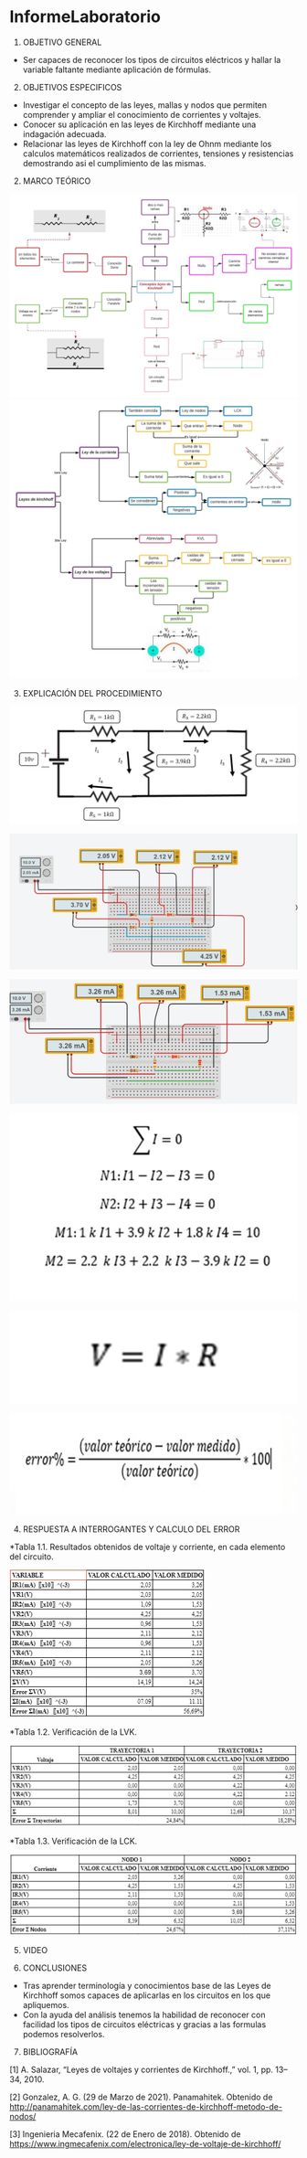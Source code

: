 # InformeLaboratorio

1. OBJETIVO GENERAL 
 
 * Ser capaces de reconocer los tipos de circuitos eléctricos y hallar la variable faltante mediante aplicación de fórmulas.

2. OBJETIVOS ESPECIFICOS

 * Investigar el concepto de las leyes, mallas y nodos que permiten comprender y ampliar el conocimiento de corrientes y voltajes.
 * Conocer su aplicación en las leyes de Kirchhoff mediante una indagación adecuada. 
 * Relacionar las leyes de Kirchhoff con la ley de Ohnm mediante los calculos matemáticos realizados de corrientes, tensiones y resistencias demostrando asi el cumplimiento de 
 las mismas.  
 
2. MARCO TEÓRICO 

![](Img/MarcoT1.jpeg)
![](Img/MarcoT2.jpeg)
 
3. EXPLICACIÓN DEL PROCEDIMIENTO

![](Img/Circuito.jpeg)

![](Img/Circuito.S.V.jpeg)

![](Img/Circuito.S.mA.jpeg)

![](Img/Kirchhoff.jpeg)

![](Img/Formula.V.jpeg)

![](Img/formula.error1.jpeg)

4. RESPUESTA A INTERROGANTES Y CALCULO DEL ERROR

*Tabla 1.1. Resultados obtenidos de voltaje y corriente, en cada elemento del circuito.

![](Img/tabla1.jpeg)

*Tabla 1.2. Verificación de la LVK.

![](Img/tabla2.jpeg)

*Tabla 1.3. Verificación de la LCK.

![](Img/tabla3.jpeg)

5. VIDEO

6. CONCLUSIONES


 * Tras aprender terminología y conocimientos base de las Leyes de Kirchhoff somos capaces de aplicarlas en los circuitos en los que apliquemos.
 * Con la ayuda del análisis tenemos la habilidad de reconocer con facilidad los tipos de circuitos eléctricas y gracias a las formulas podemos resolverlos.


7. BIBLIOGRAFÍA

[1] A. Salazar, “Leyes de voltajes y corrientes de Kirchhoff.,” vol. 1, pp. 13–34, 2010.

[2] Gonzalez, A. G. (29 de Marzo de 2021). Panamahitek. Obtenido de http://panamahitek.com/ley-de-las-corrientes-de-kirchhoff-metodo-de-nodos/

[3] Ingenieria Mecafenix. (22 de Enero de 2018). Obtenido de https://www.ingmecafenix.com/electronica/ley-de-voltaje-de-kirchhoff/





 
 



